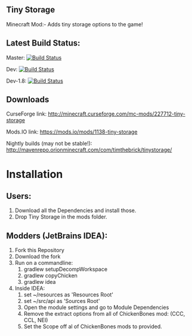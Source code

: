 ## Tiny Storage
Minecraft Mod:- Adds tiny storage options to the game!

## Latest Build Status:
Master: 
[![Build Status](https://travis-ci.org/SmithsModding/Tiny-Storage.svg?branch=master)](https://travis-ci.org/Tim020/Tiny-Storage)

Dev: [![Build Status](https://travis-ci.org/SmithsModding/Tiny-Storage.svg?branch=Dev)](https://travis-ci.org/Tim020/Tiny-Storage)

Dev-1.8: [![Build Status](https://travis-ci.org/SmithsModding/Tiny-Storage.svg?branch=Dev-1.8)](https://travis-ci.org/Tim020/Tiny-Storage)

## Downloads

CurseForge link: 
 http://minecraft.curseforge.com/mc-mods/227712-tiny-storage

Mods.IO link: 
 https://mods.io/mods/1138-tiny-storage

Nightly builds (may not be stable!): 
 http://mavenrepo.orionminecraft.com/com/timthebrick/tinystorage/
 
 Installation
============
## Users:
  1. Download all the Dependencies and install those.
  2. Drop Tiny Storage in the mods folder.
  
## Modders (JetBrains IDEA):
  1. Fork this Repository
  2. Download the fork
  3. Run on a commandline: 
      1. gradlew setupDecompWorkspace
      2. gradlew copyChicken
      3. gradlew idea
  4. Inside IDEA:
      1. set ~/resources as 'Resources Root'
      2. set ~/src/api as 'Sources Root'
      3. Open the module settings and go to Module Dependencies
      4. Remove the extract options from all of ChickenBones mod: (CCC, CCL, NEI)
      5. Set the Scope off al of ChickenBones mods to provided.

